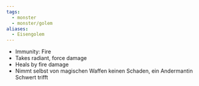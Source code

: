 ```yaml
---
tags:
  - monster
  - monster/golem
aliases:
  - Eisengolem
---
```

- Immunity: Fire
- Takes radiant, force damage
- Heals by fire damage
- Nimmt selbst von magischen Waffen keinen Schaden, ein Andermantin Schwert trifft